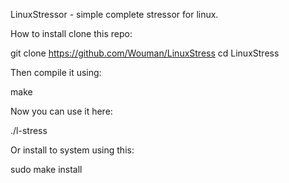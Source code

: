 LinuxStressor - simple complete stressor for linux.

How to install clone this repo:

git clone https://github.com/Wouman/LinuxStress
cd LinuxStress

Then compile it using:

make

Now you can use it here:

./l-stress

Or install to system using this:

sudo make install


